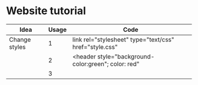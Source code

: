 # Website tutorial


|      Idea     | Usage |                         Code                                |               
| ------------- | ----- | ----------------------------------------------------------- | 
| Change styles |   1   |link rel="stylesheet" type="text/css" href="style.css"     |
|               |   2   |<header style="background-color:green"; color: red"|
|               |   3   |  <style> li{ background-color: purple;color: orangered;}    |
|    Coloring   |   1   |     border: 5px dashed rgba(34, 102, 102, 0.5);      |
|               |  exp  |         (r ,  g ,  b , transparency 0~1 ) |
|               |  web  | <Paletton> (https://paletton.com/#uid=7000u0kllllaFw0g0qFqFg0w0aF)|

